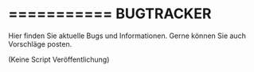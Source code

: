 ===========
BUGTRACKER         
===========
Hier finden Sie aktuelle Bugs und Informationen.
Gerne können Sie auch Vorschläge posten.

(Keine Script Veröffentlichung)